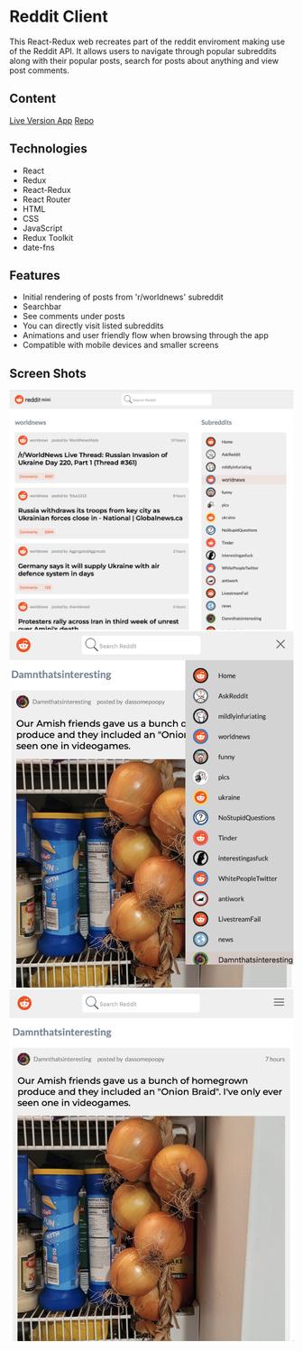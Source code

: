 # Reddit Client

This React-Redux web recreates part of the reddit enviroment making use of the Reddit API. It allows users to navigate through popular subreddits along with their popular posts, search for posts about anything and view post comments.

## Content
[Live Version App](https://bucolic-douhua-981cd4.netlify.app)
[Repo](https://github.com/DigitalDream23/myredditapp)

## Technologies

* React
* Redux
* React-Redux
* React Router
* HTML
* CSS
* JavaScript
* Redux Toolkit
* date-fns

## Features

* Initial rendering of posts from 'r/worldnews' subreddit
* Searchbar
* See comments under posts
* You can directly visit listed subreddits
* Animations and user friendly flow when browsing through the app
* Compatible with mobile devices and smaller screens


## Screen Shots

![Preview Image](./public/Resources/Screen%20Shot%201.png)
![Preview Image](./public/Resources/Screen%20Shot%202.png)
![Preview Image](./public/Resources/Screen%20Shot%203.png)

